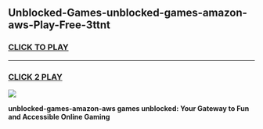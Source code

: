 
## Unblocked-Games-unblocked-games-amazon-aws-Play-Free-3ttnt
<h3>
<a href="https://premium76.site?title=unblocked-games-amazon-aws&ref=23A">CLICK TO PLAY</a></h3>
<hr>

<h3>
<a href="https://premium76.site?title=unblocked-games-amazon-aws&ref=23A">CLICK 2 PLAY</a>
  
</h3>

<a href="https://premium76.site?title=unblocked-games-amazon-aws&ref=23A"><img src="https://clearcache.store/games.png"></a>


**unblocked-games-amazon-aws games unblocked: Your Gateway to Fun and Accessible Online Gaming**
